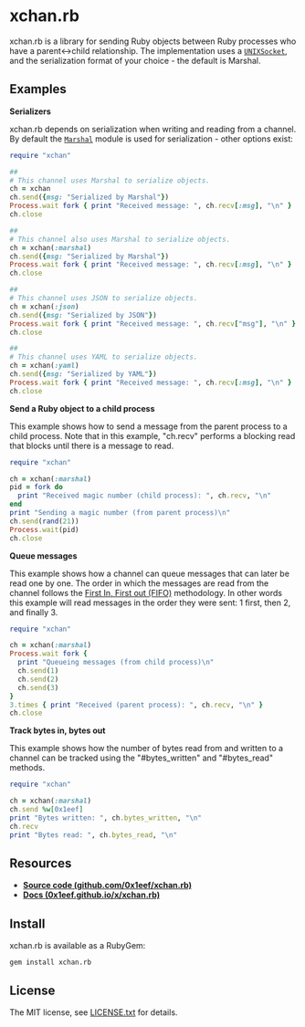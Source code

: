 # xchan.rb

xchan.rb is a library for sending Ruby objects
between Ruby processes who have a parent&lt;-&gt;child relationship. The
implementation uses a <code><a href=https://rubydoc.info/stdlib/socket/UNIXSocket.pair>UNIXSocket</a></code>,
and the serialization format of your choice - the default is Marshal.


## Examples

**Serializers**

xchan.rb depends on serialization when writing and reading from
a channel. By default the [`Marshal`](https://www.rubydoc.info/stdlib/core/Marshal)
module is used for serialization - other options exist:

```ruby
require "xchan"

##
# This channel uses Marshal to serialize objects.
ch = xchan
ch.send({msg: "Serialized by Marshal"})
Process.wait fork { print "Received message: ", ch.recv[:msg], "\n" }
ch.close

##
# This channel also uses Marshal to serialize objects.
ch = xchan(:marshal)
ch.send({msg: "Serialized by Marshal"})
Process.wait fork { print "Received message: ", ch.recv[:msg], "\n" }
ch.close

##
# This channel uses JSON to serialize objects.
ch = xchan(:json)
ch.send({msg: "Serialized by JSON"})
Process.wait fork { print "Received message: ", ch.recv["msg"], "\n" }
ch.close

##
# This channel uses YAML to serialize objects.
ch = xchan(:yaml)
ch.send({msg: "Serialized by YAML"})
Process.wait fork { print "Received message: ", ch.recv[:msg], "\n" }
ch.close
```

**Send a Ruby object to a child process**

This example shows how to send a message from the parent process
to a child process. Note that in this example, "ch.recv" performs
a blocking read that blocks until there is a message to read.

```ruby
require "xchan"

ch = xchan(:marshal)
pid = fork do
  print "Received magic number (child process): ", ch.recv, "\n"
end
print "Sending a magic number (from parent process)\n"
ch.send(rand(21))
Process.wait(pid)
ch.close

```

**Queue messages**

This example shows how a channel can queue messages that
can later be read one by one. The order in which the messages
are read from the channel follows the
[First In, First out (FIFO)](https://en.wikipedia.org/wiki/FIFO_(computing_and_electronics))
methodology. In other words this example will read messages in the
order they were sent: 1 first, then 2, and finally 3.

```ruby
require "xchan"

ch = xchan(:marshal)
Process.wait fork {
  print "Queueing messages (from child process)\n"
  ch.send(1)
  ch.send(2)
  ch.send(3)
}
3.times { print "Received (parent process): ", ch.recv, "\n" }
ch.close

```


**Track bytes in, bytes out**

This example shows how the number of bytes read from and written to
a channel can be tracked using the "#bytes_written" and "#bytes_read"
methods.

```ruby
require "xchan"

ch = xchan(:marshal)
ch.send %w[0x1eef]
print "Bytes written: ", ch.bytes_written, "\n"
ch.recv
print "Bytes read: ", ch.bytes_read, "\n"
```

## Resources

* [**Source code (github.com/0x1eef/xchan.rb)**](https://github.com/0x1eef/xchan.rb)
* [**Docs (0x1eef.github.io/x/xchan.rb)**](https://0x1eef.github.io/x/xchan.rb)


## Install

xchan.rb is available as a RubyGem:

    gem install xchan.rb

## <a id="license"> License </a>

The MIT license, see [LICENSE.txt](./LICENSE.txt) for details.
